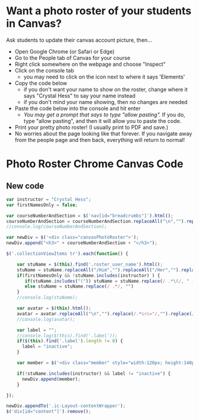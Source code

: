 # Want a photo roster of your students in Canvas?

Ask students to update their canvas account picture, then...

- Open Google Chrome (or Safari or Edge)
- Go to the People tab of Canvas for your course
- Right click somewhere on the webpage and choose "Inspect"
- Click on the console tab
  - you may need to click on the icon next to where it says 'Elements'
- Copy the code below
  - if you don't want your name to show on the roster, change where it says "Crystal Hess" to say your name instead
  - if you don't mind your name showing, then no changes are needed
- Paste the code below into the console and hit enter
  - _You may get a prompt that says to type "allow pasting"._ If you do, type "allow pasting", and then it will allow you to paste the code.
- Print your pretty photo roster! (I usually print to PDF and save.)
- No worries about the page looking like that forever. If you navigate away from the people page and then back, everything will return to normal!

# Photo Roster Chrome Canvas Code

## New code
```js
var instructor = "Crystal Hess";
var firstNamesOnly = false; 

var courseNumberAndSection = $('nav[id="breadcrumbs"]').html();
courseNumberAndSection = courseNumberAndSection.replaceAll("\n","").replace(/.*<a href="\/courses\/[0-9]+">/, "").replace(/<\/a.*/,"")
//console.log(courseNumberAndSection);

var newDiv = $('<div class="canvasPhotoRoster">');
newDiv.append("<h3>" + courseNumberAndSection + "</h3>");

$('.collectionViewItems tr').each(function() {

    var stuName = $(this).find('.roster_user_name').html();
    stuName = stuName.replaceAll("/Him","").replaceAll("/Her","").replaceAll("/Them","");
    if(firstNamesOnly && !stuName.includes(instructor) ) { 
       if(stuName.includes("(")) stuName = stuName.replace(/ .*\(/, " (");
       else stuName = stuName.replace(/ .*/, "")
    }
    //console.log(stuName);

    var avatar = $(this).html();
    avatar = avatar.replaceAll("\n","").replace(/.*src="/,"").replace(/".*/,"");
    //console.log(avatar);

    var label = "";
    //console.log($(this).find('.label'));
    if($(this).find('.label').length != 0) {
      label = "inactive";
    }

    var member = $('<div class="member" style="width:120px; height:140px; float: left; margin: 2px; padding: 5px;"><div class="memberImg" style="text-align:center; height:110px; width:110px;"><img style="max-width: 110px; max-height: 110px; vertical-align: middle;" src=' + avatar + '></div><div class="memberName" style="text-align:center;">' + stuName + '</div></div>');

    if(!stuName.includes(instructor) && label != "inactive") {
      newDiv.append(member);
    }

});

newDiv.appendTo('.ic-Layout-contentWrapper');
$('div[id="content"]').remove();
```

